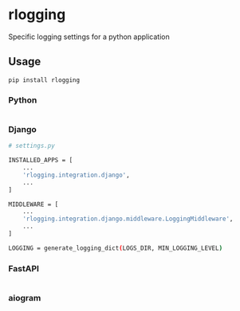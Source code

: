 # rlogging

Specific logging settings for a python application

## Usage

```
pip install rlogging
```

### Python

```bash

```

### Django

```bash
# settings.py

INSTALLED_APPS = [
    ...
    'rlogging.integration.django',
    ...
]

MIDDLEWARE = [
    ...
    'rlogging.integration.django.middleware.LoggingMiddleware',
    ...
]

LOGGING = generate_logging_dict(LOGS_DIR, MIN_LOGGING_LEVEL)
```

### FastAPI

```bash

```

### aiogram

```bash

```

